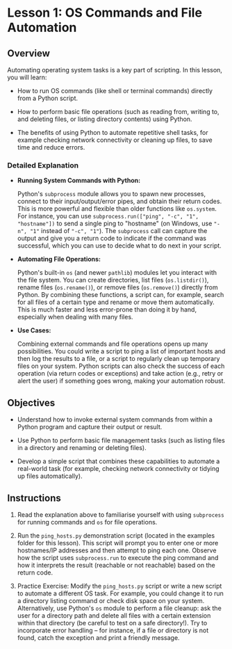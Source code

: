 # Lesson 1: OS Commands and File Automation

## Overview

Automating operating system tasks is a key part of scripting. In this lesson, you will learn:

   - How to run OS commands (like shell or terminal commands) directly from a Python script.

   - How to perform basic file operations (such as reading from, writing to, and deleting files, or listing directory contents) using Python.

   - The benefits of using Python to automate repetitive shell tasks, for example checking network connectivity or cleaning up files, to save time and reduce errors.

### Detailed Explanation

- **Running System Commands with Python:**

    Python's `subprocess` module allows you to spawn new processes, connect to their input/output/error pipes, and obtain their return codes. This is more powerful and flexible than older functions like `os.system`. For instance, you can use `subprocess.run(["ping", "-c", "1", "hostname"])` to send a single ping to "hostname" (on Windows, use `"-n", "1"` instead of `"-c", "1"`). The `subprocess` call can capture the output and give you a return code to indicate if the command was successful, which you can use to decide what to do next in your script.

- **Automating File Operations:**

    Python's built-in `os` (and newer `pathlib`) modules let you interact with the file system. You can create directories, list files (`os.listdir()`), rename files (`os.rename()`), or remove files (`os.remove()`) directly from Python. By combining these functions, a script can, for example, search for all files of a certain type and rename or move them automatically. This is much faster and less error-prone than doing it by hand, especially when dealing with many files.

- **Use Cases:**

    Combining external commands and file operations opens up many possibilities. You could write a script to ping a list of important hosts and then log the results to a file, or a script to regularly clean up temporary files on your system. Python scripts can also check the success of each operation (via return codes or exceptions) and take action (e.g., retry or alert the user) if something goes wrong, making your automation robust.

## Objectives

- Understand how to invoke external system commands from within a Python program and capture their output or result.

- Use Python to perform basic file management tasks (such as listing files in a directory and renaming or deleting files).

- Develop a simple script that combines these capabilities to automate a real-world task (for example, checking network connectivity or tidying up files automatically).

## Instructions

1. Read the explanation above to familiarise yourself with using `subprocess` for running commands and `os` for file operations.

2. Run the `ping_hosts.py` demonstration script (located in the examples folder for this lesson). This script will prompt you to enter one or more hostnames/IP addresses and then attempt to ping each one. Observe how the script uses `subprocess.run` to execute the ping command and how it interprets the result (reachable or not reachable) based on the return code.

3. Practice Exercise: Modify the `ping_hosts.py` script or write a new script to automate a different OS task. For example, you could change it to run a directory listing command or check disk space on your system. Alternatively, use Python's `os` module to perform a file cleanup: ask the user for a directory path and delete all files with a certain extension within that directory (be careful to test on a safe directory!). Try to incorporate error handling – for instance, if a file or directory is not found, catch the exception and print a friendly message.